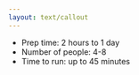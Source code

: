 ```yaml
---
layout: text/callout
---
```

- Prep time: 2 hours to 1 day
- Number of people: 4-8
- Time to run: up to 45 minutes
